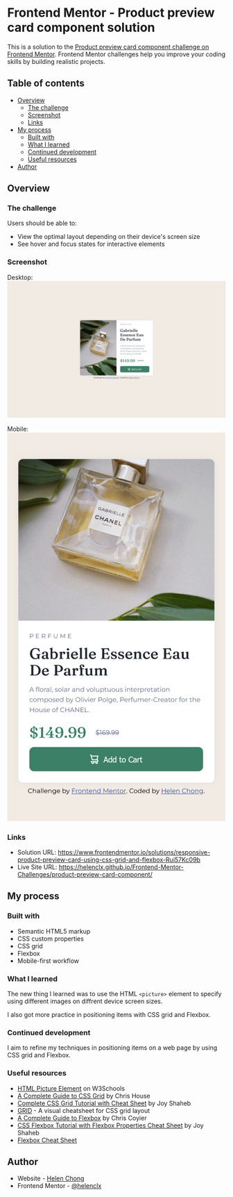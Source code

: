 # Frontend Mentor - Product preview card component solution

This is a solution to the [Product preview card component challenge on Frontend Mentor](https://www.frontendmentor.io/challenges/product-preview-card-component-GO7UmttRfa). Frontend Mentor challenges help you improve your coding skills by building realistic projects. 

## Table of contents

- [Overview](#overview)
  - [The challenge](#the-challenge)
  - [Screenshot](#screenshot)
  - [Links](#links)
- [My process](#my-process)
  - [Built with](#built-with)
  - [What I learned](#what-i-learned)
  - [Continued development](#continued-development)
  - [Useful resources](#useful-resources)
- [Author](#author)
<!-- - [Acknowledgments](#acknowledgments) -->

## Overview

### The challenge

Users should be able to:

- View the optimal layout depending on their device's screen size
- See hover and focus states for interactive elements

### Screenshot

Desktop:  
![](./screenshot-desktop.png)

Mobile:  
![](./screenshot-mobile.png)

### Links

- Solution URL: https://www.frontendmentor.io/solutions/responsive-product-preview-card-using-css-grid-and-flexbox-Rui57Kc09b
- Live Site URL: https://helenclx.github.io/Frontend-Mentor-Challenges/product-preview-card-component/

## My process

### Built with

- Semantic HTML5 markup
- CSS custom properties
- CSS grid
- Flexbox
- Mobile-first workflow

### What I learned

The new thing I learned was to use the HTML `<picture>` element to specify using different images on diffrent device screen sizes.

I also got more practice in positioning items with CSS grid and Flexbox.

### Continued development

I aim to refine my techniques in positioning items on a web page by using CSS grid and Flexbox.

### Useful resources

- [HTML Picture Element](https://www.w3schools.com/htmL/html_images_picture.asp) on W3Schools
- [A Complete Guide to CSS Grid](https://css-tricks.com/snippets/css/complete-guide-grid/) by Chris House
- [Complete CSS Grid Tutorial with Cheat Sheet](https://www.freecodecamp.org/news/css-grid-tutorial-with-cheatsheet/) by Joy Shaheb
- [GRID](https://grid.malven.co/) - A visual cheatsheet for CSS grid layout
- [A Complete Guide to Flexbox](https://css-tricks.com/snippets/css/a-guide-to-flexbox/) by Chris Coyier
- [CSS Flexbox Tutorial with Flexbox Properties Cheat Sheet](https://www.freecodecamp.org/news/css-flexbox-tutorial-with-cheatsheet/) by Joy Shaheb
- [Flexbox Cheat Sheet](https://flexboxcheatsheet.com/)

## Author

- Website - [Helen Chong](https://helenclx.github.io/)
- Frontend Mentor - [@helenclx](https://www.frontendmentor.io/profile/helenclx)

<!-- ## Acknowledgments

This is where you can give a hat tip to anyone who helped you out on this project. Perhaps you worked in a team or got some inspiration from someone else's solution. This is the perfect place to give them some credit. -->